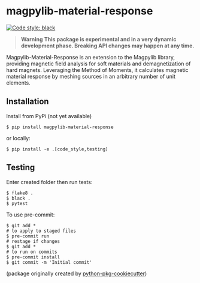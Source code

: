 # magpylib-material-response

[![Code style: black][black-badge]][black-link]

> **Warning**
> **This package is experimental and in a very dynamic development phase. Breaking API changes may happen at any time.**

Magpylib-Material-Response is an extension to the Magpylib library, providing magnetic field analysis for soft materials and demagnetization of hard magnets. Leveraging the Method of Moments, it calculates magnetic material response by meshing sources in an arbitrary number of unit elements.

## Installation

Install from PyPi (not yet available)

```console
$ pip install magpylib-material-response
```

or locally:

```
$ pip install -e .[code_style,testing]
```

## Testing

Enter created folder then run tests:

```
$ flake8 .
$ black .
$ pytest
```

To use pre-commit:

```
$ git add *
# to apply to staged files
$ pre-commit run
# restage if changes
$ git add *
# to run on commits
$ pre-commit install
$ git commit -m 'Initial commit'
```

[black-badge]: https://img.shields.io/badge/code%20style-black-000000.svg
[black-link]: https://github.com/ambv/black

(package originally created by [python-pkg-cookiecutter](https://github.com/executablebooks/python-pkg-cookiecutter))
